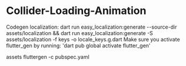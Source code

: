# Collider-Loading-Animation

Codegen
localization: dart run easy_localization:generate --source-dir assets/localization && dart run easy_localization:generate -S assets/localization -f keys -o locale_keys.g.dart
Make sure you activate flutter_gen by running: 'dart pub global activate flutter_gen'

assets fluttergen -c pubspec.yaml